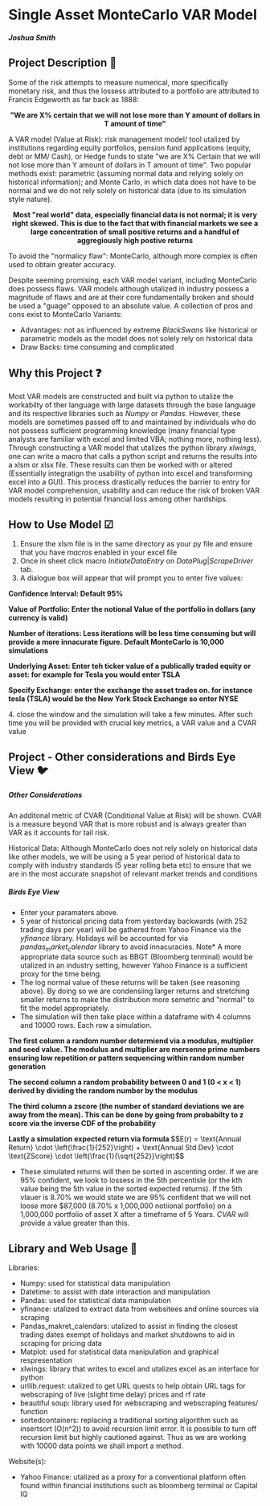 # Single Asset MonteCarlo VAR Model
##### Joshua Smith 
## Project Description &#x1F4D3;

Some of the risk attempts to measure numerical,  more specifically monetary risk, and thus the lossess attributed to a portfolio are attributed to Francis Edgeworth as far back as 1888:
<p align="center">
  <b>"We are X% certain that we will not lose more than Y amount of dollars in T amount of time"</b>
</p>

A VAR model (Value at Risk): risk management model/ tool  utalized by institutions regarding equity portfolios, pension fund applications (equity, debt or MM/ Cash), or Hedge funds to state "we are X% Certain that we will not lose more than Y amount of dollars in T amount of time". Two popular methods exist: parametric (assuming normal data and relying solely on historical information); and Monte Carlo, in which data does not have to be normal and we do not rely solely on historical data (due to its simulation style nature).

<p align="center">
  <b>Most "real world" data, especially financial data is not normal; it is very right skewed. This is due to the fact that with financial markets we see a large concentration of small positive returns and a handful of aggregiously high postive returns</b>
</p>

To avoid the "normalicy flaw": MonteCarlo, although more complex is often used to obtain greater accuracy. 

Despite seeming promising, each VAR model variant, including MonteCarlo does possess flaws. VAR models although utalized in industry possess a magnitude of flaws and are at their core fundamentally broken and should be used a "guage" opposed to an absolute value. A collection of pros and cons exist to MonteCarlo Variants: 

* Advantages: not as influenced by extreme $Black Swans$ like historical or parametric models as the model does not solely rely on historical data 
* Draw Backs: time consuming and complicated

## Why this Project &#x2753;
Most VAR models are constructed and built via python to utalize the workabilty of ther language with large datasets through the base language and its respective libraries such as $Numpy$ or $Pandas$. However, these models are sometimes passed off to and maintained by individuals who do not possess sufficient programming knowledge (many financial type analysts are familiar with excel and limited VBA; nothing more, nothing less). Through constructing a VAR model that utalizes the python library $xlwings$, one can write a macro that calls a python script and returns the results into a xlsm or xlsx file. These results can then be worked with or altered (Essentially integratign the usability of python into excel and transforming excel into a GUI). This process drastically reduces the barrier to entry for VAR model comprehension, usability and can reduce the risk of broken VAR models resulting in potential financial loss among other hardships. 

## How to Use Model &#x2611;
1. Ensure the xlsm file is in the same directory as your py file and ensure that you have $macros$ enabled in your excel file
2. Once in sheet click macro $Initiate Data Entry$ on $DataPlug|ScrapeDriver$ tab.
3. A dialogue box will appear that will prompt you to enter five values:
<p align="left">
  <b> Confidence Interval: Default 95% </b>
</p>
<p align="left">
  <b> Value of Portfolio: Enter the notional Value of the portfolio in dollars (any currency is valid) </b>
</p>
<p align="left">
  <b> Number of iterations: Less iterations will be less time consuming but will provide a more innacurate figure. Default MonteCarlo is 10,000 simulations </b>
</p>
<p align="left">
  <b> Underlying Asset: Enter teh ticker value of a publically traded equity or asset: for example for Tesla you would enter TSLA </b>
</p>
<p align="left">
  <b> Specify Exchange: enter the exchange the asset trades on. for instance tesla (TSLA) would be the New York Stock Exchange so enter NYSE </b>
</p>
4. close the window and the simulation will take a few minutes. After such time you will be provided with crucial key metrics, a VAR value and a CVAR value

## Project - Other considerations and Birds Eye View &#x1F426;

##### Other Considerations 
An additonal metric of CVAR (Conditional Value at Risk) will be shown. CVAR is a measure beyond VAR that is more robust and is always greater than VAR as it accounts for tail risk. 

Historical Data: Although MonteCarlo does not rely solely on historical data like other models, we will be using a 5 year period of historical data to comply with industry standards (5 year rolling beta etc) to ensure that we are in the most accurate snapshot of relevant market trends and conditions 

##### Birds Eye View 
* Enter your paramaters above.
* 5 year of historical pricing data from yesterday backwards (with 252 trading days per year) will be gathered from Yahoo Finance via the $yfinance$ library. Holidays will be accounted for via $pandas_market_calendar$ library to avoid innacuracies. Note* A more appropriate data source such as BBGT (Bloomberg terminal) would be utalized in an industry setting, however Yahoo Finance is a sufficient proxy for the time being.
* The log normal value of these returns will be taken (see reasoning above). By doing so we are condensiing larger returns and stretching smaller returns to make the distribution more semetric and "normal" to fit the model appropriately.
* The simulation will then take place within a dataframe with 4 columns and 10000 rows. Each row a simulation.
<p align="left">
  <b> The first column a random number determiend via a modulus, multiplier and seed value. The modulus and multiplier are mersenne prime numbers ensuring low repetition or pattern sequencing within random number generation </b>
</p>
<p align="left">
  <b> The second column a random probability between 0 and 1 (0 < x < 1) derived by dividing the random number by the modulus </b>
</p>
<p align="left">
  <b> The third column a zscore (the number of standard deviations we are away from the mean). This can be done by going from probabilty to z score via the inverse CDF of the probability</b>
</p>
<p align="left">
  <b> Lastly a simulation expected return via formula </b> $$E(r) = \text{Annual Return} \cdot \left(\frac{1}{252}\right) + \text{Annual Std Dev} \cdot \text{ZScore} \cdot \left(\frac{1}{\sqrt{252}}\right)$$ 
</p>

* These simulated returns will then be sorted in ascenting order. If we are 95% confident, we look to lossess in the 5th percentisle (or the kth value being the 5th value in the sorted expected returns). If the 5th vlauer is 8.70% we would state we are 95% confident that we will not loose more $87,000 (8.70% x 1,000,000 notiional portfolio) on a 1,000,000 portfolio of asset X after a timeframe of 5 Years. $CVAR$ will provide a value greater than this.

## Library and Web Usage &#x1F4F6;
Libraries:
* Numpy: used for statistical data manipulation
* Datetime: to assist with date interaction and manipulation
* Pandas: used for statistical data manipulation
* yfinance: utalized to extract data from websitees and online sources via scraping
* Pandas_makret_calendars: utalized to assist in finding the closest trading dates exempt of holidays and market shutdowns to aid in scraping for pricing data 
* Matplot: used for statistical data manipulation and graphical respresentation
* xlwings: library that writes to excel and utalizes excel as an interface for python 
* urllib.request: utalized to get URL quests to help obtain URL tags for webscraping of live (slight time delay) prices and rf rate 
* beautiful soup: library used for webscraping and webscraping features/ function
* sortedcontainers: replacing a traditional sorting algorithm such as insertsort (O(n^2)) to avoid recursion limit error. It is possible to turn off recursion limit but highly cautioned against. Thus as we are working with 10000 data points we shall import a method. 

Website(s):
* Yahoo Finance: utalized as a proxy for a conventional platform often found within financial institutions such as bloomberg terminal or Capital IQ



